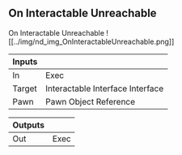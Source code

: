 ## On Interactable Unreachable
On Interactable Unreachable
![[../img/nd_img_OnInteractableUnreachable.png]]

|Inputs||
|--|--|
| In | Exec |
| Target | Interactable Interface Interface |
| Pawn | Pawn Object Reference |

|Outputs||
|--|--|
| Out | Exec |
